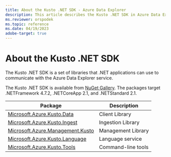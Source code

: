 ```yaml
---
title: About the Kusto .NET SDK - Azure Data Explorer
description: This article describes the Kusto .NET SDK in Azure Data Explorer.
ms.reviewer: orspodek
ms.topic: reference
ms.date: 04/19/2023
adobe-target: true
---
```

# About the Kusto .NET SDK

The Kusto .NET SDK is a set of libraries that .NET applications can use to communicate with the Azure Data Explorer service.

The Kusto .NET SDK is available from [NuGet Gallery](https://www.nuget.org/).
The packages target .NETFramework 4.7.2, .NETCoreApp 2.1, and .NETStandard 2.1.

|Package                                                                                             |Description        |
|----------------------------------------------------------------------------------------------------|-------------------|
|[Microsoft.Azure.Kusto.Data](https://www.nuget.org/packages/Microsoft.Azure.Kusto.Data/)            |Client Library     |
|[Microsoft.Azure.Kusto.Ingest](https://www.nuget.org/packages/Microsoft.Azure.Kusto.Ingest/)        |Ingestion Library  |
|[Microsoft.Azure.Management.Kusto](https://www.nuget.org/packages/Microsoft.Azure.Management.Kusto/)|Management Library |
|[Microsoft.Azure.Kusto.Language](https://www.nuget.org/packages/Microsoft.Azure.Kusto.Language/)    |Language service   |
|[Microsoft.Azure.Kusto.Tools](https://www.nuget.org/packages/Microsoft.Azure.Kusto.Tools/)          |Command-line tools |
